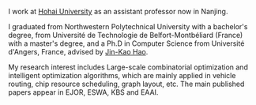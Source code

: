 I work at [Hohai University](https://www.hhu.edu.cn/) as an assistant professor now in Nanjing. 

I graduated from Northwestern Polytechnical University with a bachelor's degree, from Université de Technologie de Belfort-Montbéliard (France) with a master's degree, and a Ph.D in Computer Science from Université d'Angers, France, advised by [Jin-Kao Hao](https://leria-info.univ-angers.fr/~jinkao.hao/). 

My research interest includes Large-scale combinatorial optimization and intelligent optimization algorithms, which are mainly applied in vehicle routing, chip resource scheduling, graph layout, etc. The main published papers appear in EJOR, ESWA, KBS and EAAI.
